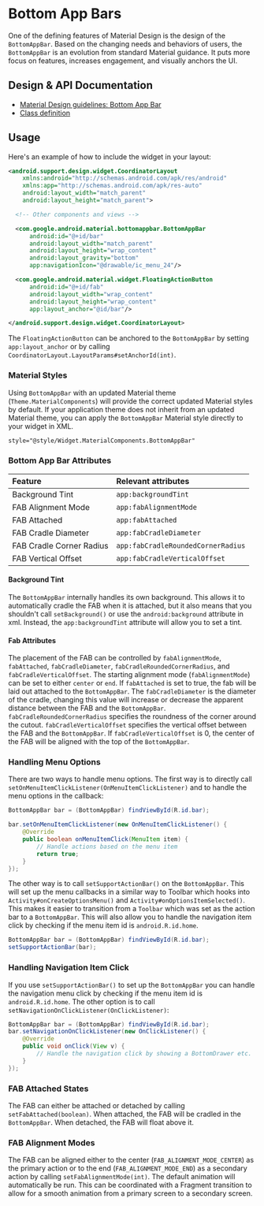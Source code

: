 <!--docs:
title: "Bottom App Bar"
layout: detail
section: components
excerpt: "A flexible toolbar designed to provide a typical Material Design experience."
iconId: bottom_app_bar
path: /catalog/bottom-app-bar/
-->

# Bottom App Bars

One of the defining features of Material Design is the design of the
`BottomAppBar`. Based on the changing needs and behaviors of users, the
`BottomAppBar` is an evolution from standard Material guidance. It puts more
focus on features, increases engagement, and visually anchors the UI.

## Design & API Documentation

-   [Material Design guidelines: Bottom App
    Bar](https://material.io/guidelines/components/bottom-app-bar.html)
    <!--{: .icon-list-item.icon-list-item--spec }-->
-   [Class
    definition](https://github.com/material-components/material-components-android/tree/master/lib/java/com/google/android/material/bottomappbar/BottomAppBar.java)
    <!--{: .icon-list-item.icon-list-item--link }-->

## Usage

Here's an example of how to include the widget in your layout:

```xml
<android.support.design.widget.CoordinatorLayout
    xmlns:android="http://schemas.android.com/apk/res/android"
    xmlns:app="http://schemas.android.com/apk/res-auto"
    android:layout_width="match_parent"
    android:layout_height="match_parent">

  <!-- Other components and views -->

  <com.google.android.material.bottomappbar.BottomAppBar
      android:id="@+id/bar"
      android:layout_width="match_parent"
      android:layout_height="wrap_content"
      android:layout_gravity="bottom"
      app:navigationIcon="@drawable/ic_menu_24"/>

  <com.google.android.material.widget.FloatingActionButton
      android:id="@+id/fab"
      android:layout_width="wrap_content"
      android:layout_height="wrap_content"
      app:layout_anchor="@id/bar"/>

</android.support.design.widget.CoordinatorLayout>
```

The `FloatingActionButton` can be anchored to the `BottomAppBar` by setting
`app:layout_anchor` or by calling
`CoordinatorLayout.LayoutParams#setAnchorId(int)`.

### Material Styles

Using `BottomAppBar` with an updated Material theme (`Theme.MaterialComponents`)
will provide the correct updated Material styles by default. If your application
theme does not inherit from an updated Material theme, you can apply the
`BottomAppBar` Material style directly to your widget in XML.

```xml
style="@style/Widget.MaterialComponents.BottomAppBar"
```

### Bottom App Bar Attributes

Feature                  | Relevant attributes
:----------------------- | :---------------------------------
Background Tint          | `app:backgroundTint`
FAB Alignment Mode       | `app:fabAlignmentMode`
FAB Attached             | `app:fabAttached`
FAB Cradle Diameter      | `app:fabCradleDiameter`
FAB Cradle Corner Radius | `app:fabCradleRoundedCornerRadius`
FAB Vertical Offset      | `app:fabCradleVerticalOffset`

#### Background Tint

The `BottomAppBar` internally handles its own background. This allows it to
automatically cradle the FAB when it is attached, but it also means that you
shouldn't call `setBackground()` or use the `android:background` attribute in
xml. Instead, the `app:backgroundTint` attribute will allow you to set a tint.

#### Fab Attributes

The placement of the FAB can be controlled by `fabAlignmentMode`, `fabAttached`,
`fabCradleDiameter`, `fabCradleRoundedCornerRadius`, and
`fabCradleVerticalOffset`. The starting alignment mode (`fabAlignmentMode`) can
be set to either `center` or `end`. If `fabAttached` is set to true, the fab
will be laid out attached to the `BottomAppBar`. The `fabCradleDiameter` is the
diameter of the cradle, changing this value will increase or decrease the
apparent distance between the FAB and the `BottomAppBar`.
`fabCradleRoundedCornerRadius` specifies the roundness of the corner around the
cutout. `fabCradleVerticalOffset` specifies the vertical offset between the FAB
and the `BottomAppBar`. If `fabCradleVerticalOffset` is 0, the center of the FAB
will be aligned with the top of the `BottomAppBar`.

### Handling Menu Options

There are two ways to handle menu options. The first way is to directly call
`setOnMenuItemClickListener(OnMenuItemClickListener)` and to handle the menu
options in the callback:

```java
BottomAppBar bar = (BottomAppBar) findViewById(R.id.bar);

bar.setOnMenuItemClickListener(new OnMenuItemClickListener() {
    @Override
    public boolean onMenuItemClick(MenuItem item) {
        // Handle actions based on the menu item
        return true;
    }
});
```

The other way is to call `setSupportActionBar()` on the `BottomAppBar`. This
will set up the menu callbacks in a similar way to Toolbar which hooks into
`Activity#onCreateOptionsMenu()` and `Activity#onOptionsItemSelected()`. This
makes it easier to transition from a `Toolbar` which was set as the action bar
to a `BottomAppBar`. This will also allow you to handle the navigation item
click by checking if the menu item id is `android.R.id.home`.

```java
BottomAppBar bar = (BottomAppBar) findViewById(R.id.bar);
setSupportActionBar(bar);
```

### Handling Navigation Item Click

If you use `setSupportActionBar()` to set up the `BottomAppBar` you can handle
the navigation menu click by checking if the menu item id is
`android.R.id.home`. The other option is to call
`setNavigationOnClickListener(OnClickListener)`:

```java
BottomAppBar bar = (BottomAppBar) findViewById(R.id.bar);
bar.setNavigationOnClickListener(new OnClickListener() {
    @Override
    public void onClick(View v) {
        // Handle the navigation click by showing a BottomDrawer etc.
    }
});
```

### FAB Attached States

The FAB can either be attached or detached by calling `setFabAttached(boolean)`.
When attached, the FAB will be cradled in the `BottomAppBar`. When detached, the
FAB will float above it.

### FAB Alignment Modes

The FAB can be aligned either to the center (`FAB_ALIGNMENT_MODE_CENTER`) as the
primary action or to the end (`FAB_ALIGNMENT_MODE_END`) as a secondary action by
calling `setFabAlignmentMode(int)`. The default animation will automatically be
run. This can be coordinated with a Fragment transition to allow for a smooth
animation from a primary screen to a secondary screen.
